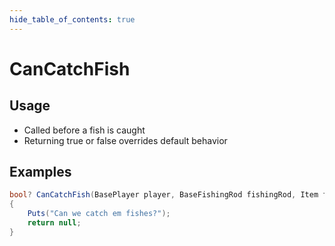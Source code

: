```yaml
---
hide_table_of_contents: true
---
```


# CanCatchFish

## Usage

* Called before a fish is caught
* Returning true or false overrides default behavior

## Examples

```csharp title=""
bool? CanCatchFish(BasePlayer player, BaseFishingRod fishingRod, Item fish)
{
    Puts("Can we catch em fishes?");
    return null;
}
```
